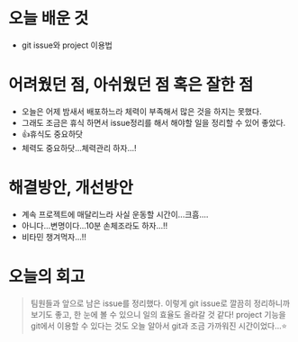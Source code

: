 # 오늘 배운 것
- git issue와 project 이용법

# 어려웠던 점, 아쉬웠던 점 혹은 잘한 점
- 오늘은 어제 밤새서 배포하느라 체력이 부족해서 많은 것을 하지는 못했다.
- 그래도 조금은 휴식 하면서 issue정리를 해서 해야할 일을 정리할 수 있어 좋았다.
- 👍휴식도 중요하닷
- 체력도 중요하닷...체력관리 하자...!

# 해결방안, 개선방안
- 계속 프로젝트에 매달리느라 사실 운동할 시간이...크흠....
- 아니다...변명이다...10분 손체조라도 하자...!!
- 비타민 챙겨먹자...!!

# 오늘의 회고
> 팀원들과 앞으로 남은 issue를 정리했다. 
> 이렇게 git issue로 깔끔히 정리하니까 보기도 좋고, 한 눈에 볼 수 있으니 일의 효율도 올라갈 것 같다! 
> project 기능을 git에서 이용할 수 있다는 것도 오늘 알아서 git과 조금 가까워진 시간이었다...⭐
